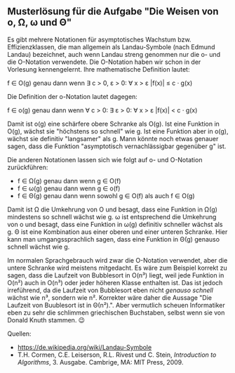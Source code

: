## Musterlösung für die Aufgabe "Die Weisen von o, Ω, ω und Θ"

[//]: # (Dauer: 40 min -> Studierende bekommen 3h Zeit)

Es gibt mehrere Notationen für asymptotisches Wachstum bzw. Effizienzklassen, die man allgemein als Landau-Symbole (nach Edmund Landau) bezeichnet, auch wenn Landau streng genommen nur die o- und die O-Notation verwendete.
Die O-Notation haben wir schon in der Vorlesung kennengelernt.
Ihre mathematische Definition lautet:

f ∈ O(g) genau dann wenn ∃ c > 0, ε > 0: ∀ x > ε |f(x)| ≤ c · g(x)

Die Definition der o-Notation lautet dagegen:

f ∈ o(g) genau dann wenn ∀ c > 0: ∃ ε > 0: ∀ x > ε |f(x)| < c · g(x)

Damit ist o(g) eine schärfere obere Schranke als O(g).
Ist eine Funktion in O(g), wächst sie "höchstens so schnell" wie g.
Ist eine Funktion aber in o(g), wächst sie definitiv "langsamer" als g.
Mann könnte noch etwas genauer sagen, dass die Funktion "asymptotisch vernachlässigbar gegenüber g" ist.

Die anderen Notationen lassen sich wie folgt auf o- und O-Notation zurückführen:

* f ∈ Ω(g) genau dann wenn g ∈ O(f)
* f ∈ ω(g) genau dann wenn g ∈ o(f)
* f ∈ Θ(g) genau dann wenn sowohl g ∈ O(f) als auch f ∈ O(g)

Damit ist Ω die Umkehrung von O und besagt, dass eine Funktion in Ω(g) mindestens so schnell wächst wie g.
ω ist entsprechend die Umkehrung von o und besagt, dass eine Funktion in ω(g) definitiv schneller wächst als g.
Θ ist eine Kombination aus einer oberen und einer unteren Schranke.
Hier kann man umgangssprachlich sagen, dass eine Funktion in Θ(g) genauso schnell wächst wie g.

Im normalen Sprachgebrauch wird zwar die O-Notation verwendet, aber die untere Schranke wird meistens mitgedacht.
Es wäre zum Beispiel korrekt zu sagen, dass die Laufzeit von Bubblesort in O(n³) liegt, weil jede Funktion in O(n²) auch in O(n³) oder jeder höheren Klasse enthalten ist.
Das ist jedoch irreführend, da die Laufzeit von Bubblesort eben nicht *genauso schnell* wächst wie n³, sondern wie n².
Korrekter wäre daher die Aussage "Die Laufzeit von Buublesort ist in Θ(n²).".
Aber vermutlich scheuen Informatiker eben zu sehr die schlimmen griechischen Buchstaben, selbst wenn sie von Donald Knuth stammen. 😉

Quellen:

* https://de.wikipedia.org/wiki/Landau-Symbole
* T.H. Cormen, C.E. Leiserson, R.L. Rivest und C. Stein, *Introduction to Algorithms*, 3. Ausgabe. Cambrige, MA: MIT Press, 2009.